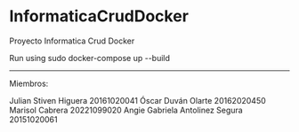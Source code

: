 # InformaticaCrudDocker
Proyecto Informatica Crud Docker

Run using sudo docker-compose up --build

------------------------------------------------
Miembros:

Julian Stiven Higuera 20161020041
Óscar Duván Olarte 20162020450
Marisol Cabrera 20221099020
Angie Gabriela Antolinez Segura 20151020061
